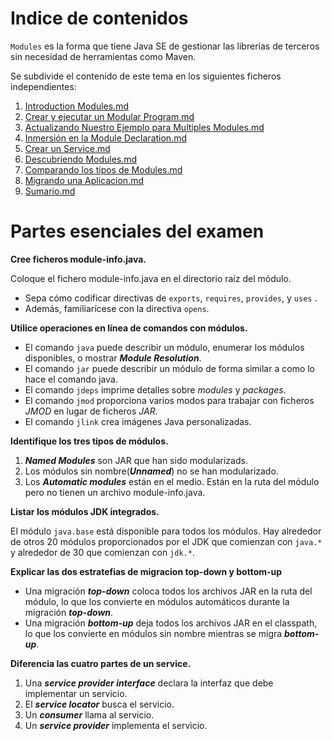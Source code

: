 # Indice de contenidos

`Modules` es la forma que tiene Java SE de gestionar las librerias de terceros sin necesidad de herramientas como Maven.

Se subdivide el contenido de este tema en los siguientes ficheros independientes:

1. [Introduction Modules.md](01-Introduction-Modules.md)
2. [Crear y ejecutar un Modular Program.md](02-Crear-y-ejecutar-un-Modular-Program.md)
3. [Actualizando Nuestro Ejemplo para Multiples Modules.md](03-Actualizando-Nuestro-Ejemplo-para-Multiples-Modules.md)
4. [Inmersión en la Module Declaration.md](04-Inmersion-en-la-Module-Declaration.md)
5. [Crear un Service.md](05-Crear-un-Service.md)
6. [Descubriendo Modules.md](06-Descubriendo-Modules.md)
7. [Comparando los tipos de Modules.md](07-Comparando-los-tipos-de-Modules.md)
8. [Migrando una Aplicacion.md](08-Migrando-una-Aplicacion.md)
9. [Sumario.md](09-Sumario.md)


# Partes esenciales del examen

**Cree ficheros module-info.java.**

Coloque el fichero module-info.java en el directorio raíz del módulo. 
- Sepa cómo codificar directivas de `exports`, `requires`, `provides`, y `uses` . 
- Además, familiarícese con la directiva `opens`.

**Utilice operaciones en línea de comandos con módulos.**

- El comando `java` puede describir un módulo, enumerar los módulos disponibles, o mostrar ***Module Resolution***. 
- El comando `jar` puede describir un módulo de forma similar a como lo hace el comando java. 
- El comando `jdeps` imprime detalles sobre *modules* y *packages*. 
- El comando `jmod` proporciona varios modos para trabajar con ficheros *JMOD* en lugar de ficheros *JAR*. 
- El comando `jlink` crea imágenes Java personalizadas.

**Identifique los tres tipos de módulos.**

1. ***Named Modules*** son JAR que han sido modularizads. 
2. Los módulos sin nombre(***Unnamed***) no se han modularizado. 
3. Los ***Automatic modules*** están en el medio. Están en la ruta del módulo pero no tienen un archivo module-info.java.

**Listar los módulos JDK integrados.**

El módulo `java.base` está disponible para todos los módulos. Hay alrededor de otros 20 módulos proporcionados por el JDK que comienzan con `java.*` y alrededor de 30 que comienzan con `jdk.*`.

**Explicar las dos estratefias de migracion top-down y bottom-up**

- Una migración ***top-down*** coloca todos los archivos JAR en la ruta del módulo, lo que los convierte en módulos automáticos durante la migración ***top-down***. 
- Una migración ***bottom-up*** deja todos los archivos JAR en el classpath, lo que los convierte en módulos sin nombre mientras se migra ***bottom-up***.

**Diferencia las cuatro partes de un service.**

1. Una ***service provider interface***  declara la interfaz que debe implementar un servicio. 
2. El ***service locator***  busca el servicio.
3. Un ***consumer***  llama al servicio. 
4. Un ***service provider*** implementa el servicio.